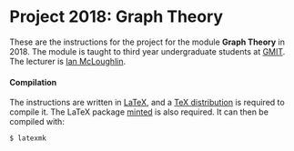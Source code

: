 # Project 2018: Graph Theory

These are the instructions for the project for the module **Graph Theory** in 2018.
The module is taught to third year undergraduate students at [GMIT](http://www.gmit.ie).
The lecturer is [Ian McLoughlin](https://ianmcloughlin.github.io).

#### Compilation
The instructions are written in [LaTeX](https://www.latex-project.org/), and a [TeX distribution](https://www.tug.org/texlive/) is required to compile it.
The LaTeX package [minted](https://github.com/gpoore/minted) is also required.
It can then be compiled with:
```bash
$ latexmk
```
